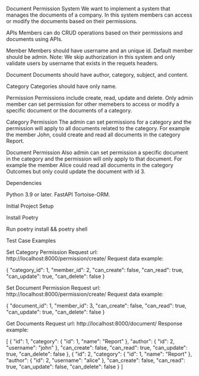 Document Permission System
We want to implement a system that manages the documents of a company.
In this system members can access or modify the documents based on their permissions.

APIs
Members can do CRUD operations based on their permissions and documents using APIs.

Member
Members should have username and an unique id.
Default member should be admin.
Note: We skip authorization in this system and only validate users by username that exists in the requets headers.

Document
Documents should have author, category, subject, and content.

Category
Categories should have only name.

Permission
Permissions include create, read, update and delete.
Only admin member can set permission for other memebers to access or modify a specific document or the documents of a category.

Category Permission
The admin can set permissions for a category and the permission will apply to all documents related to the category.
For example the member John, could create and read all documents in the category Report.

Document Permission
Also admin can set permission a specific document in the category and the permission will only apply to that document.
For example the member Alice could read all documents in the category Outcomes but only could update
the document with id 3.

Dependencies

Python 3.9 or later.
FastAPI
Tortoise-ORM.


Initial Project Setup

Install Poetry

Run poetry install && poetry shell



Test Case Examples

Set Category Permission
Request url: http://localhost:8000/permission/create/
Request data example:

{
    "category_id": 1,
    "member_id": 2,
    "can_create": false,
    "can_read": true,
    "can_update": true,
    "can_delete": false
}

Set Document Permission
Request url: http://localhost:8000/permission/create/
Request data example:

{
    "document_id": 1,
    "member_id": 3,
    "can_create": false,
    "can_read": true,
    "can_update": true,
    "can_delete": false
}

Get Documents
Request url: http://localhost:8000/document/
Response example:

[
    {
        "id": 1,
        "category": {
            "id": 1,
            "name": "Report"
        },
        "author": {
            "id": 2,
            "username": "john"
        },
        "can_create": false,
        "can_read": true,
        "can_update": true,
        "can_delete": false
    },
    {
        "id": 2,
        "category": {
            "id": 1,
            "name": "Report"
        },
        "author": {
            "id": 2,
            "username": "alice"
        },
        "can_create": false,
        "can_read": true,
        "can_update": false,
        "can_delete": false
    }
]